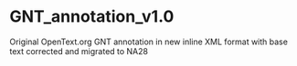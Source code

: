# GNT_annotation_v1.0
Original OpenText.org GNT annotation in new inline XML format with base text corrected and migrated to NA28
